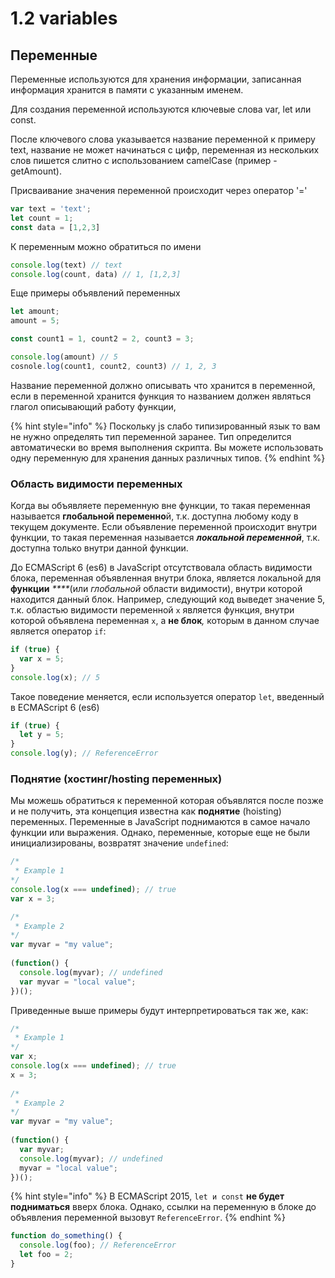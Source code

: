 # 1.2 variables

## Переменные

Переменные используются для хранения информации, записанная информация хранится в памяти с указанным именем.

Для создания переменной используются ключевые слова var, let или const.

После ключевого слова указывается название переменной к примеру text, название не может начинаться с цифр, переменная из нескольких слов пишется слитно с использованием camelCase \(пример - getAmount\).

Присваивание значения переменной происходит через оператор '='

```javascript
var text = 'text';
let count = 1;
const data = [1,2,3]
```

К переменным можно обратиться по имени

```javascript
console.log(text) // text
console.log(count, data) // 1, [1,2,3]
```

Еще примеры объявлений переменных

```javascript
let amount;
amount = 5;

const count1 = 1, count2 = 2, count3 = 3;

console.log(amount) // 5
cosnole.log(count1, count2, count3) // 1, 2, 3
```

Название переменной должно описывать что хранится в переменной, если в переменной хранится функция то названием должен являться глагол описывающий работу функции,

{% hint style="info" %}
Поскольку js слабо типизированный язык то вам не нужно определять тип переменной заранее. Тип определится автоматически во время выполнения скрипта. Вы можете использовать одну переменную для хранения данных различных типов.
{% endhint %}

### Область видимости переменных

Когда вы объявляете переменную вне функции, то такая переменная называется **глобальной переменно**й, т.к. доступна любому коду в текущем документе. Если объявление переменной происходит внутри функции, то такая переменная называется _**локальной переменной**_, т.к. доступна только внутри данной функции.

До ECMAScript 6 \(es6\) в JavaScript отсутствовала область видимости блока, переменная объявленная внутри блока, является локальной для **функции** _****_\(или _глобальной_ области видимости\), внутри которой находится данный блок. Например, следующий код выведет значение 5, т.к. областью видимости переменной `x` является функция, внутри которой объявлена переменная `x`, а **не блок**_,_ которым в данном случае является оператор `if`:

```javascript
if (true) {
  var x = 5;
}
console.log(x); // 5
```

Такое поведение меняется, если используется оператор `let`, введенный в ECMAScript 6 \(es6\)

```javascript
if (true) {
  let y = 5;
}
console.log(y); // ReferenceError
```

### Поднятие \(хостинг/hosting переменных\)

Мы можешь обратиться к переменной которая объявлятся после позже и не получить, эта концепция известна как **поднятие** \(hoisting\) переменных. Переменные в JavaScript поднимаются в самое начало функции или выражения. Однако, переменные, которые еще не были инициализированы, возвратят значение `undefined`:

```javascript
/*
 * Example 1
*/
console.log(x === undefined); // true
var x = 3;

/*
 * Example 2
*/
var myvar = "my value";
 
(function() {
  console.log(myvar); // undefined
  var myvar = "local value";
})();
```

Приведенные выше примеры будут интерпретироваться так же, как:

```javascript
/*
 * Example 1
*/
var x;
console.log(x === undefined); // true
x = 3;
 
/*
 * Example 2
*/
var myvar = "my value";
 
(function() {
  var myvar;
  console.log(myvar); // undefined
  myvar = "local value";
})();
```

{% hint style="info" %}
 В ECMAScript 2015, `let и const` **не будет подниматься** вверх блока. Однако, ссылки на переменную в блоке до объявления переменной вызовут  `ReferenceError`. 
{% endhint %}

```javascript
function do_something() { 
  console.log(foo); // ReferenceError 
  let foo = 2; 
}
```

